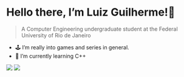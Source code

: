 Hello there, I’m Luiz Guilherme!👋
=====
>A Computer Engineering undergraduate student at the Federal University of Rio de Janeiro
- 🕹 I’m really into games and series in general.
- 🌱 I’m currently learning C++

<div>

 <a href="https://steamcommunity.com/id/ziuLGAP/" target="_blank"><img src="https://img.shields.io/badge/Steam-000000?style=for-the-badge&logo=steam&logoColor=white" target="_blank"></a> 
  <a href = "mailto:luizgapires@gmail.com"><img src="https://img.shields.io/badge/-Gmail-%23333?style=for-the-badge&logo=gmail&logoColor=white" target="_blank"></a>

 
</div>
